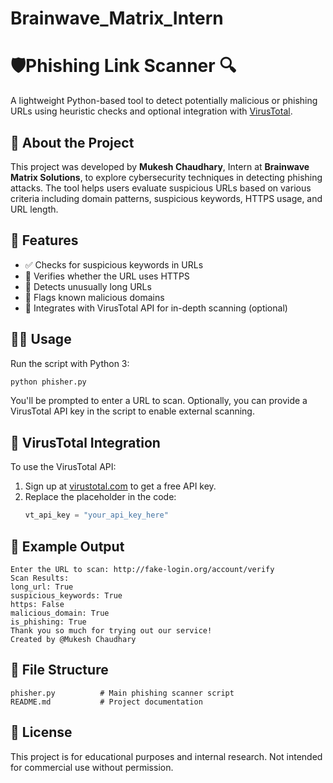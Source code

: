 # Brainwave_Matrix_Intern
# 🛡️Phishing Link Scanner 🔍

A lightweight Python-based tool to detect potentially malicious or phishing URLs using heuristic checks and optional integration with [VirusTotal](https://www.virustotal.com/).

## 🚀 About the Project

This project was developed by **Mukesh Chaudhary**, Intern at **Brainwave Matrix Solutions**, to explore cybersecurity techniques in detecting phishing attacks. The tool helps users evaluate suspicious URLs based on various criteria including domain patterns, suspicious keywords, HTTPS usage, and URL length.

## 🧠 Features

- ✅ Checks for suspicious keywords in URLs  
- 🔐 Verifies whether the URL uses HTTPS  
- 📏 Detects unusually long URLs  
- 🚫 Flags known malicious domains  
- 🧪 Integrates with VirusTotal API for in-depth scanning (optional)

## 🧑‍💻 Usage

Run the script with Python 3:

```bash
python phisher.py
```

You'll be prompted to enter a URL to scan. Optionally, you can provide a VirusTotal API key in the script to enable external scanning.

## 🔑 VirusTotal Integration

To use the VirusTotal API:

1. Sign up at [virustotal.com](https://www.virustotal.com) to get a free API key.
2. Replace the placeholder in the code:
   ```python
   vt_api_key = "your_api_key_here"
   ```

## 📝 Example Output

```
Enter the URL to scan: http://fake-login.org/account/verify
Scan Results:
long_url: True
suspicious_keywords: True
https: False
malicious_domain: True
is_phishing: True
Thank you so much for trying out our service!
Created by @Mukesh Chaudhary
```

## 📁 File Structure

```
phisher.py          # Main phishing scanner script
README.md           # Project documentation
```

## 📜 License

This project is for educational purposes and internal research. Not intended for commercial use without permission.
